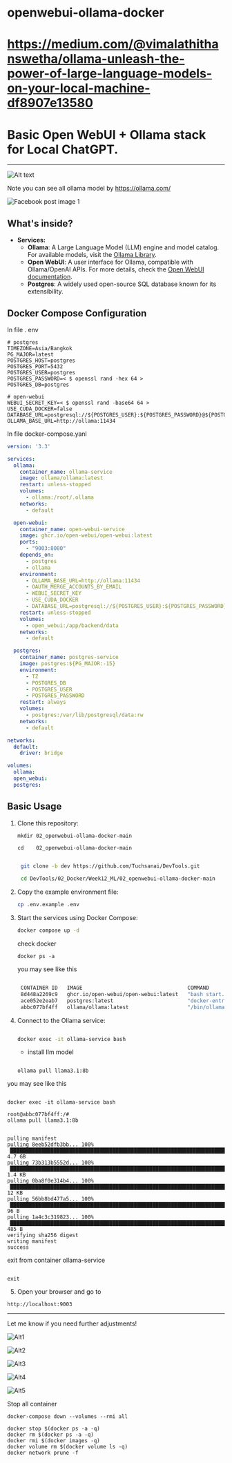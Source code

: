 


# openwebui-ollama-docker

# https://medium.com/@vimalathithanswetha/ollama-unleash-the-power-of-large-language-models-on-your-local-machine-df8907e13580

# Basic Open WebUI + Ollama stack for Local ChatGPT.

---


![Alt text](./images/2024-09-04_11-57-24.jpg)

Note you can see all ollama model by https://ollama.com/


![Facebook post image 1](./images/ollama_web.jpg)


## What's inside?

* **Services:**
  * **Ollama**: A Large Language Model (LLM) engine and model catalog. For available models, visit the [Ollama Library](https://ollama.com/library).
  * **Open WebUI**: A user interface for Ollama, compatible with Ollama/OpenAI APIs. For more details, check the [Open WebUI documentation](https://docs.openwebui.com/).
  * **Postgres**: A widely used open-source SQL database known for its extensibility.

## Docker Compose Configuration

In file . env
```env
# postgres
TIMEZONE=Asia/Bangkok
PG_MAJOR=latest
POSTGRES_HOST=postgres
POSTGRES_PORT=5432
POSTGRES_USER=postgres
POSTGRES_PASSWORD=< $ openssl rand -hex 64 >
POSTGRES_DB=postgres

# open-webui
WEBUI_SECRET_KEY=< $ openssl rand -base64 64 >
USE_CUDA_DOCKER=false
DATABASE_URL=postgresql://${POSTGRES_USER}:${POSTGRES_PASSWORD}@${POSTGRES_HOST}:${POSTGRES_PORT}/${POSTGRES_DB}
OLLAMA_BASE_URL=http://ollama:11434
```

In file docker-compose.yanl

```yaml
version: '3.3'

services:
  ollama:
    container_name: ollama-service
    image: ollama/ollama:latest
    restart: unless-stopped
    volumes:
      - ollama:/root/.ollama
    networks:
      - default

  open-webui:
    container_name: open-webui-service
    image: ghcr.io/open-webui/open-webui:latest
    ports:
      - "9003:8080"
    depends_on:
      - postgres
      - ollama
    environment:
      - OLLAMA_BASE_URL=http://ollama:11434
      - OAUTH_MERGE_ACCOUNTS_BY_EMAIL
      - WEBUI_SECRET_KEY
      - USE_CUDA_DOCKER
      - DATABASE_URL=postgresql://${POSTGRES_USER}:${POSTGRES_PASSWORD}@postgres:5432/${POSTGRES_DB}
    restart: unless-stopped
    volumes:
      - open_webui:/app/backend/data
    networks:
      - default

  postgres:
    container_name: postgres-service
    image: postgres:${PG_MAJOR:-15}
    environment:
      - TZ
      - POSTGRES_DB
      - POSTGRES_USER
      - POSTGRES_PASSWORD
    restart: always
    volumes:
      - postgres:/var/lib/postgresql/data:rw
    networks:
      - default

networks:
  default:
    driver: bridge

volumes:
  ollama:
  open_webui:
  postgres:
```

## Basic Usage

1. Clone this repository:

   ```
   mkdir 02_openwebui-ollama-docker-main

   cd    02_openwebui-ollama-docker-main

   ```  

   ```bash

    git clone -b dev https://github.com/Tuchsanai/DevTools.git
  
    cd DevTools/02_Docker/Week12_ML/02_openwebui-ollama-docker-main

   ``` 

2. Copy the example environment file:
   ```bash
   cp .env.example .env
   ```
3. Start the services using Docker Compose:
   ```bash
   docker compose up -d
   ```
  
   check docker 
   ```
   docker ps -a
   ```

   you may see like this
   
   ```bash

    CONTAINER ID   IMAGE                                  COMMAND                  CREATED         STATUS                   PORTS                                         NAMES
    8d448a2269c9   ghcr.io/open-webui/open-webui:latest   "bash start.sh"          5 minutes ago   Up 5 minutes (healthy)   0.0.0.0:9003->8080/tcp, [::]:9003->8080/tcp   open-webui-service
    ace052e2eab7   postgres:latest                        "docker-entrypoint.s…"   6 minutes ago   Up 5 minutes             5432/tcp                                      postgres-service
    abbc077bf4ff   ollama/ollama:latest                   "/bin/ollama serve"      6 minutes ago   Up 5 minutes             11434/tcp                                     ollama-service

   ```

4. Connect to the Ollama service:
   
   ```bash
   
   docker exec -it ollama-service bash
   
   ```
   * install llm model 
   
   ```
   
   ollama pull llama3.1:8b
   
   ```
  
  you may see like this

  ```

  docker exec -it ollama-service bash

  root@abbc077bf4ff:/# 
  ollama pull llama3.1:8b


  pulling manifest 
  pulling 8eeb52dfb3bb... 100% ▕████████████████████████████████████████████████████████████████████████████████████████████████████████████████████████████████████▏ 4.7 GB                         
  pulling 73b313b5552d... 100% ▕████████████████████████████████████████████████████████████████████████████████████████████████████████████████████████████████████▏ 1.4 KB                         
  pulling 0ba8f0e314b4... 100% ▕████████████████████████████████████████████████████████████████████████████████████████████████████████████████████████████████████▏  12 KB                         
  pulling 56bb8bd477a5... 100% ▕████████████████████████████████████████████████████████████████████████████████████████████████████████████████████████████████████▏   96 B                         
  pulling 1a4c3c319823... 100% ▕████████████████████████████████████████████████████████████████████████████████████████████████████████████████████████████████████▏  485 B                         
  verifying sha256 digest 
  writing manifest 
  success 
  ```

   exit from container  ollama-service

   ```
   
   exit
   
   ```

5. Open your browser and go to 


```
http://localhost:9003
```






---

Let me know if you need further adjustments!


![Alt1](./images/1.jpg)

![Alt2](./images//2.jpg)

![Alt3](./images/3.jpg)

![Alt4](./images/4.jpg)

![Alt5](./images/5.jpg)

Stop all container

```
docker-compose down --volumes --rmi all

```



```
docker stop $(docker ps -a -q)  
docker rm $(docker ps -a -q) 
docker rmi $(docker images -q) 
docker volume rm $(docker volume ls -q)  
docker network prune -f
```